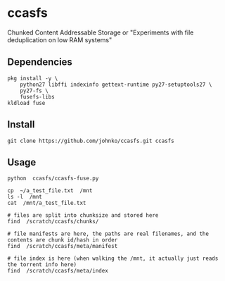 # ccasfs
Chunked Content Addressable Storage or "Experiments with file deduplication on low RAM systems"

## Dependencies

```
pkg install -y \
    python27 libffi indexinfo gettext-runtime py27-setuptools27 \
    py27-fs \
    fusefs-libs
kldload fuse
```

## Install

```
git clone https://github.com/johnko/ccasfs.git ccasfs
```

## Usage

```
python  ccasfs/ccasfs-fuse.py

cp  ~/a_test_file.txt  /mnt
ls -l  /mnt
cat  /mnt/a_test_file.txt

# files are split into chunksize and stored here
find  /scratch/ccasfs/chunks/

# file manifests are here, the paths are real filenames, and the contents are chunk id/hash in order
find  /scratch/ccasfs/meta/manifest

# file index is here (when walking the /mnt, it actually just reads the torrent info here)
find  /scratch/ccasfs/meta/index
```
